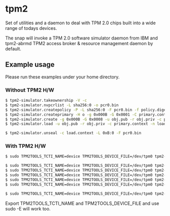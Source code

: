 # tpm2

Set of utilities and a daemon to deal with TPM 2.0 chips built into a wide range of todays devices.

The snap will invoke a TPM 2.0 software simulator daemon from IBM and tpm2-abrmd TPM2 access broker & resource management daemon by default.

## Example usage

Please run these examples under your home directory.

### Without TPM2 H/W

```bash
$ tpm2-simulator.takeownership -V -c
$ tpm2-simulator.nvpcrlist -L sha256:0 -o pcr0.bin
$ tpm2-simulator.createpolicy -P -L sha256:0 -F pcr0.bin -f policy.digest
$ tpm2-simulator.createprimary -H o -g 0x000B -G 0x0001 -C primary.context
$ tpm2-simulator.create -g 0x000B -G 0x0008 -u obj.pub -r obj.priv -c primary.context -L policy.digest -A 0x492 -I- <<< "MYSECRET"
$ tpm2-simulator.load -u obj.pub -r obj.priv -c primary.context -n load.name -C load.context

$ tpm2-simulator.unseal -c load.context -L 0xB:0 -F pcr0.bin
```

### With TPM2 H/W

```bash
$ sudo TPM2TOOLS_TCTI_NAME=device TPM2TOOLS_DEVICE_FILE=/dev/tpm0 tpm2-simulator.takeownership -V -c

$ sudo TPM2TOOLS_TCTI_NAME=device TPM2TOOLS_DEVICE_FILE=/dev/tpm0 tpm2-simulator.nvpcrlist -L sha256:0 -o pcr0.bin
$ sudo TPM2TOOLS_TCTI_NAME=device TPM2TOOLS_DEVICE_FILE=/dev/tpm0 tpm2-simulator.createpolicy -P -L sha256:0 -F pcr0.bin -f policy.digest
$ sudo TPM2TOOLS_TCTI_NAME=device TPM2TOOLS_DEVICE_FILE=/dev/tpm0 tpm2-simulator.createprimary -H o -g 0x000B -G 0x0001 -C primary.context
$ sudo TPM2TOOLS_TCTI_NAME=device TPM2TOOLS_DEVICE_FILE=/dev/tpm0 tpm2-simulator.create -g 0x000B -G 0x0008 -u obj.pub -r obj.priv -c primary.context -L policy.digest -A 0x492 -I- <<< "MYSECRET"
$ sudo TPM2TOOLS_TCTI_NAME=device TPM2TOOLS_DEVICE_FILE=/dev/tpm0 tpm2-simulator.load -u obj.pub -r obj.priv -c primary.context -n load.name -C load.context

$ sudo TPM2TOOLS_TCTI_NAME=device TPM2TOOLS_DEVICE_FILE=/dev/tpm0 tpm2-simulator.unseal -c load.context -L 0xB:0 -F pcr0.bin
```

Export TPM2TOOLS_TCTI_NAME and TPM2TOOLS_DEVICE_FILE and use sudo -E will work too.
